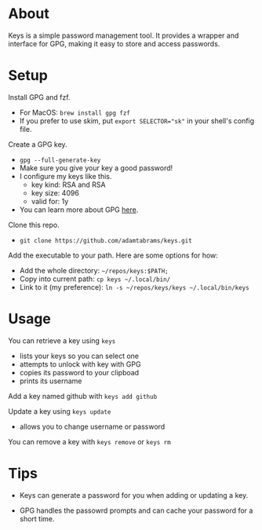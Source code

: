 # About

Keys is a simple password management tool. It provides a wrapper and interface
for GPG, making it easy to store and access passwords.


# Setup

Install GPG and fzf.
* For MacOS: `brew install gpg fzf`
* If you prefer to use skim, put `export SELECTOR="sk"` in your shell's config file.

Create a GPG key.
* `gpg --full-generate-key`
* Make sure you give your key a good password!
* I configure my keys like this.
    * key kind: RSA and RSA
    * key size: 4096
    * valid for: 1y
* You can learn more about GPG [here](https://www.digitalocean.com/community/tutorials/how-to-use-gpg-to-encrypt-and-sign-messages).

Clone this repo.
* `git clone https://github.com/adamtabrams/keys.git`

Add the executable to your path. Here are some options for how:
* Add the whole directory: `~/repos/keys:$PATH;`
* Copy into current path: `cp keys ~/.local/bin/`
* Link to it (my preference): `ln -s ~/repos/keys/keys ~/.local/bin/keys`


# Usage

You can retrieve a key using `keys`
* lists your keys so you can select one
* attempts to unlock with key with GPG
* copies its password to your clipboad
* prints its username

Add a key named github with `keys add github`

Update a key using `keys update`
* allows you to change username or password

You can remove a key with `keys remove` or `keys rm`


# Tips

* Keys can generate a password for you when adding or updating a key.

* GPG handles the passowrd prompts and can cache your password for a short time.
